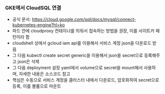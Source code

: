 ### GKE에서 CloudSQL 연결
- 공식 문서: https://cloud.google.com/sql/docs/mysql/connect-kubernetes-engine?hl=ko
- 파드 안에 cloudproxy 컨테이너를 띄워서 접속하는 방법을 권장, 이를 사이트카 패턴이라 함
- cloudshell 상에서 gcloud iam api를 이용해서 서비스 계정 json을 다운로드 받음
- 그 다음 kubectl create secret generic을 이용해서 json을 secret으로 등록해주고 json은 삭제
- 그 다음 deployment 설정 yaml에서 volume으로 secret을 mount해서 사용하며, 자세한 내용은 소스코드 참고
- 핵심은 수동으로 서비스 계정을 클러스터 내에서 다운로드, 암호화하여 secret으로 등록, 이를 볼륨으로 마운트
